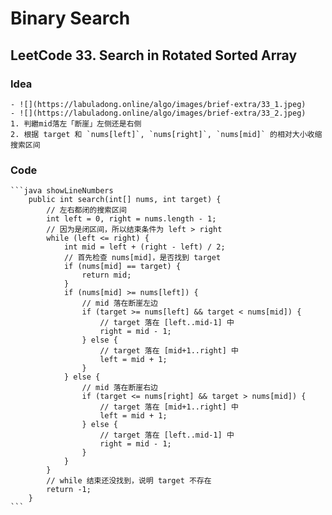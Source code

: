 # Binary Search

## LeetCode 33. Search in Rotated Sorted Array
### Idea
    - ![](https://labuladong.online/algo/images/brief-extra/33_1.jpeg)
    - ![](https://labuladong.online/algo/images/brief-extra/33_2.jpeg)
    1. 判繼mid落左「断崖」左侧还是右侧
    2. 根据 target 和 `nums[left]`, `nums[right]`, `nums[mid]` 的相对大小收缩搜索区间

### Code
    ```java showLineNumbers
        public int search(int[] nums, int target) {
            // 左右都闭的搜索区间
            int left = 0, right = nums.length - 1;
            // 因为是闭区间，所以结束条件为 left > right
            while (left <= right) {
                int mid = left + (right - left) / 2;
                // 首先检查 nums[mid]，是否找到 target
                if (nums[mid] == target) {
                    return mid;
                }
                if (nums[mid] >= nums[left]) {
                    // mid 落在断崖左边
                    if (target >= nums[left] && target < nums[mid]) {
                        // target 落在 [left..mid-1] 中
                        right = mid - 1;
                    } else {
                        // target 落在 [mid+1..right] 中
                        left = mid + 1;
                    }
                } else {
                    // mid 落在断崖右边
                    if (target <= nums[right] && target > nums[mid]) {
                        // target 落在 [mid+1..right] 中
                        left = mid + 1;
                    } else {
                        // target 落在 [left..mid-1] 中
                        right = mid - 1;
                    }
                }
            }
            // while 结束还没找到，说明 target 不存在
            return -1;
        }
    ```


